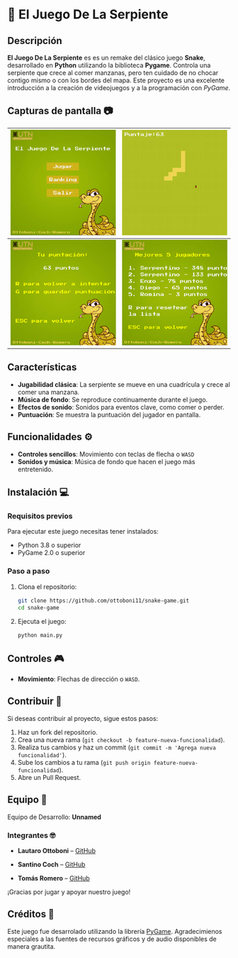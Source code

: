 # 🐍 El Juego De La Serpiente

## Descripción
**El Juego De La Serpiente** es es un remake del clásico juego **Snake**, desarrollado en **Python** utilizando la biblioteca **Pygame**. Controla una serpiente que crece al comer manzanas, pero ten cuidado de no chocar contigo mismo o con los bordes del mapa. Este proyecto es una excelente introducción a la creación de videojuegos y a la programación con *PyGame*.

## Capturas de pantalla 📷

| ![Captura 1](assets/capturasJuego/menu.png) | ![Captura 2](assets/capturasJuego/juego.png) |
| ---- | ---- |
| ![Captura 3](assets/capturasJuego/gameOver.png) | ![Captura 4](assets/capturasJuego/ranking.png) |

## Características
- **Jugabilidad clásica**: La serpiente se mueve en una cuadrícula y crece al comer una manzana.
- **Música de fondo**: Se reproduce continuamente durante el juego.
- **Efectos de sonido**: Sonidos para eventos clave, como comer o perder.
- **Puntuación**: Se muestra la puntuación del jugador en pantalla.

## Funcionalidades ⚙️
- **Controles sencillos**: Movimiento con teclas de flecha o `WASD`
- **Sonidos y música**: Música de fondo que hacen el juego más entretenido.

## Instalación 💻

### Requisitos previos
Para ejecutar este juego necesitas tener instalados:
- Python 3.8 o superior
- PyGame 2.0 o superior

### Paso a paso
1. Clona el repositorio:
    ```bash
    git clone https://github.com/ottoboni11/snake-game.git
    cd snake-game
    ```
2. Ejecuta el juego:
    ```bash
    python main.py
    ```

## Controles 🎮
- **Movimiento**: Flechas de dirección o `WASD`.

## Contribuir 💪
Si deseas contribuir al proyecto, sigue estos pasos:
1. Haz un fork del repositorio.
2. Crea una nueva rama (`git checkout -b feature-nueva-funcionalidad`).
3. Realiza tus cambios y haz un commit (`git commit -m 'Agrega nueva funcionalidad'`).
4. Sube los cambios a tu rama (`git push origin feature-nueva-funcionalidad`).
5. Abre un Pull Request.

## Equipo 🤝
Equipo de Desarrollo: **Unnamed**

### Integrantes 🤓

- **Lautaro Ottoboni** –
  [GitHub](https://github.com/ottoboni11) 

- **Santino Coch** – 
  [GitHub](https://github.com/SantiCoch) 

- **Tomás Romero** – 
  [GitHub](https://github.com/tomasrome) 

¡Gracias por jugar y apoyar nuestro juego!

## Créditos 📜
Este juego fue desarrolado utilizando la librería [PyGame](https://www.pygame.org/). Agradecimienos especiales a las fuentes de recursos gráficos y de audio disponibles de manera grautita.

